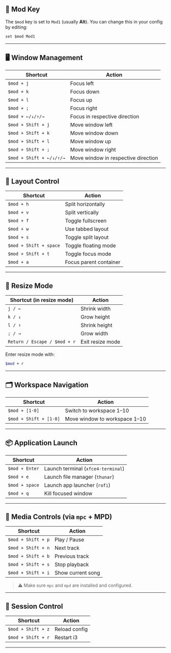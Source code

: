 

## 🧠 Mod Key

The `$mod` key is set to `Mod1` (usually **Alt**).
You can change this in your config by editing:

```i3
set $mod Mod1
```

---

## 🖥 Window Management

| Shortcut                 | Action                              |
| ------------------------ | ----------------------------------- |
| `$mod + j`               | Focus left                          |
| `$mod + k`               | Focus down                          |
| `$mod + l`               | Focus up                            |
| `$mod + ;`               | Focus right                         |
| `$mod + ←/↓/↑/→`         | Focus in respective direction       |
| `$mod + Shift + j`       | Move window left                    |
| `$mod + Shift + k`       | Move window down                    |
| `$mod + Shift + l`       | Move window up                      |
| `$mod + Shift + ;`       | Move window right                   |
| `$mod + Shift + ←/↓/↑/→` | Move window in respective direction |

---

## 🔳 Layout Control

| Shortcut               | Action                 |
| ---------------------- | ---------------------- |
| `$mod + h`             | Split horizontally     |
| `$mod + v`             | Split vertically       |
| `$mod + f`             | Toggle fullscreen      |
| `$mod + w`             | Use tabbed layout      |
| `$mod + s`             | Toggle split layout    |
| `$mod + Shift + space` | Toggle floating mode   |
| `$mod + Shift + t`     | Toggle focus mode      |
| `$mod + a`             | Focus parent container |

---

## 📐 Resize Mode

| Shortcut (in resize mode)    | Action           |
| ---------------------------- | ---------------- |
| `j / ←`                      | Shrink width     |
| `k / ↓`                      | Grow height      |
| `l / ↑`                      | Shrink height    |
| `; / →`                      | Grow width       |
| `Return / Escape / $mod + r` | Exit resize mode |

Enter resize mode with:

```bash
$mod + r
```

---

## 🗂 Workspace Navigation

| Shortcut               | Action                        |
| ---------------------- | ----------------------------- |
| `$mod + [1-0]`         | Switch to workspace 1–10      |
| `$mod + Shift + [1-0]` | Move window to workspace 1–10 |

---

## 📦 Application Launch

| Shortcut       | Action                             |
| -------------- | ---------------------------------- |
| `$mod + Enter` | Launch terminal (`xfce4-terminal`) |
| `$mod + e`     | Launch file manager (`thunar`)     |
| `$mod + space` | Launch app launcher (`rofi`)       |
| `$mod + q`     | Kill focused window                |

---

## 🎵 Media Controls (via `mpc` + MPD)

| Shortcut           | Action            |
| ------------------ | ----------------- |
| `$mod + Shift + p` | Play / Pause      |
| `$mod + Shift + n` | Next track        |
| `$mod + Shift + b` | Previous track    |
| `$mod + Shift + s` | Stop playback     |
| `$mod + Shift + i` | Show current song |

> ⚠️ Make sure `mpc` and `mpd` are installed and configured.

---

## 🔁 Session Control

| Shortcut           | Action        |
| ------------------ | ------------- |
| `$mod + Shift + z` | Reload config |
| `$mod + Shift + r` | Restart i3    |

---

